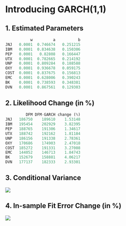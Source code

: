 # Introducing GARCH(1,1)

## 1. Estimated Parameters
```python
           w         a          b
JNJ   0.0001  0.746674   0.251215
IBM   0.0001  0.834638   0.150306
PEP   0.0001   0.82808   0.166447
UTX   0.0001  0.782665   0.214192
UNP   0.0001  0.809284   0.188588
OXY   0.0001  0.936678   0.059175
COST  0.0001  0.837675   0.156813
EMC   0.0001  0.628006   0.390243
BK    0.0001  0.738593   0.348381
DVN   0.0001  0.867561   0.129303
```

## 2. Likelihood Change (in %)
```python
         DFM DFM-GARCH change (%)
JNJ   186750    189610    1.53148
IBM   195454    202929    3.82395
PEP   188765    191306    1.34617
UTX   188742    192162    1.81184
UNP   186156    191338    2.78361
OXY   170686    174903    2.47018
COST  185272    191331    3.27008
EMC   144052    146713    1.84743
BK    152679    158881    4.06217
DVN   177137    182333    2.93301
```

## 3. Conditional Variance
![](https://drive.google.com/uc?export=view&id=0B9DzYBQbrkqTWUtTd3VfUEdfdlE)


## 4. In-sample Fit Error Change (in %)
![](https://drive.google.com/uc?export=view&id=0B9DzYBQbrkqTSHBTY1VLOGcwMjg)

